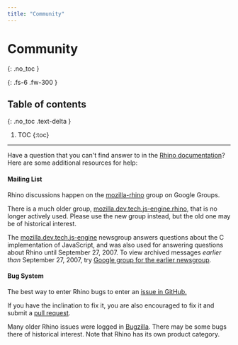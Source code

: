 ```yaml
---
title: "Community"
---
```

# Community
{: .no_toc }

{: .fs-6 .fw-300 }

## Table of contents
{: .no_toc .text-delta }

1. TOC
{:toc}

---
Have a question that you can't find answer to in the [Rhino documentation](/en-US/docs/Mozilla/Projects/Rhino/Documentation)? Here are some additional resources for help:

#### Mailing List

Rhino discussions happen on the [mozilla-rhino](https://groups.google.com/group/mozilla-rhino) group on Google Groups.

There is a much older group, [mozilla.dev.tech.js-engine.rhino](news://news.mozilla.org/mozilla.dev.tech.js-engine.rhino), that is no longer actively used. Please use the new group instead, but the old one may be of historical interest.

The [mozilla.dev.tech.js-engine](news://news.mozilla.org/mozilla.dev.tech.js-engine) newsgroup answers questions about the C implementation of JavaScript, and was also used for answering questions about Rhino until September 27, 2007. To view archived messages _earlier than_ September 27, 2007, try [Google group for the earlier newsgroup](https://groups.google.com/group/mozilla.dev.tech.js-engine/topics).

#### Bug System

The best way to enter Rhino bugs to enter an [issue in GitHub.](https://github.com/mozilla/rhino/issues)

If you have the inclination to fix it, you are also encouraged to fix it and submit a [pull request](https://github.com/mozilla/rhino/pulls).

Many older Rhino issues were logged in [Bugzilla](https://bugzilla.mozilla.org/enter_bug.cgi?product=Rhino). There may be some bugs there of historical interest. Note that Rhino has its own product category.
